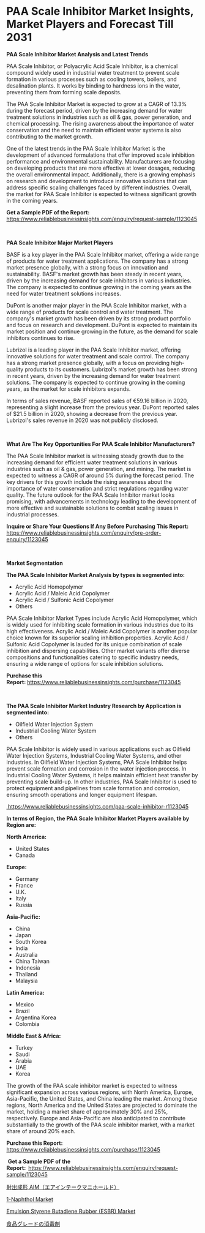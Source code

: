 <p><h1>PAA Scale Inhibitor Market Insights, Market Players and Forecast Till 2031</h1></p><p><strong>PAA Scale Inhibitor Market Analysis and Latest Trends</strong></p>
<p><p>PAA Scale Inhibitor, or Polyacrylic Acid Scale Inhibitor, is a chemical compound widely used in industrial water treatment to prevent scale formation in various processes such as cooling towers, boilers, and desalination plants. It works by binding to hardness ions in the water, preventing them from forming scale deposits.</p><p>The PAA Scale Inhibitor Market is expected to grow at a CAGR of 13.3% during the forecast period, driven by the increasing demand for water treatment solutions in industries such as oil & gas, power generation, and chemical processing. The rising awareness about the importance of water conservation and the need to maintain efficient water systems is also contributing to the market growth.</p><p>One of the latest trends in the PAA Scale Inhibitor Market is the development of advanced formulations that offer improved scale inhibition performance and environmental sustainability. Manufacturers are focusing on developing products that are more effective at lower dosages, reducing the overall environmental impact. Additionally, there is a growing emphasis on research and development to introduce innovative solutions that can address specific scaling challenges faced by different industries. Overall, the market for PAA Scale Inhibitor is expected to witness significant growth in the coming years.</p></p>
<p><strong>Get a Sample PDF of the Report:&nbsp;</strong> <a href="https://www.reliablebusinessinsights.com/enquiry/request-sample/1123045">https://www.reliablebusinessinsights.com/enquiry/request-sample/1123045</a></p>
<p>&nbsp;</p>
<p><strong>PAA Scale Inhibitor Major Market Players</strong></p>
<p><p>BASF is a key player in the PAA Scale Inhibitor market, offering a wide range of products for water treatment applications. The company has a strong market presence globally, with a strong focus on innovation and sustainability. BASF's market growth has been steady in recent years, driven by the increasing demand for scale inhibitors in various industries. The company is expected to continue growing in the coming years as the need for water treatment solutions increases.</p><p>DuPont is another major player in the PAA Scale Inhibitor market, with a wide range of products for scale control and water treatment. The company's market growth has been driven by its strong product portfolio and focus on research and development. DuPont is expected to maintain its market position and continue growing in the future, as the demand for scale inhibitors continues to rise.</p><p>Lubrizol is a leading player in the PAA Scale Inhibitor market, offering innovative solutions for water treatment and scale control. The company has a strong market presence globally, with a focus on providing high-quality products to its customers. Lubrizol's market growth has been strong in recent years, driven by the increasing demand for water treatment solutions. The company is expected to continue growing in the coming years, as the market for scale inhibitors expands.</p><p>In terms of sales revenue, BASF reported sales of €59.16 billion in 2020, representing a slight increase from the previous year. DuPont reported sales of $21.5 billion in 2020, showing a decrease from the previous year. Lubrizol's sales revenue in 2020 was not publicly disclosed.</p></p>
<p>&nbsp;</p>
<p><strong>What Are The Key Opportunities For PAA Scale Inhibitor Manufacturers?</strong></p>
<p><p>The PAA Scale Inhibitor market is witnessing steady growth due to the increasing demand for efficient water treatment solutions in various industries such as oil & gas, power generation, and mining. The market is expected to witness a CAGR of around 5% during the forecast period. The key drivers for this growth include the rising awareness about the importance of water conservation and strict regulations regarding water quality. The future outlook for the PAA Scale Inhibitor market looks promising, with advancements in technology leading to the development of more effective and sustainable solutions to combat scaling issues in industrial processes.</p></p>
<p><strong>Inquire or Share Your Questions If Any Before Purchasing This Report:</strong> <a href="https://www.reliablebusinessinsights.com/enquiry/pre-order-enquiry/1123045">https://www.reliablebusinessinsights.com/enquiry/pre-order-enquiry/1123045</a></p>
<p>&nbsp;</p>
<p><strong>Market Segmentation</strong></p>
<p><strong>The PAA Scale Inhibitor Market Analysis by types is segmented into:</strong></p>
<p><ul><li>Acrylic Acid Homopolymer</li><li>Acrylic Acid / Maleic Acid Copolymer</li><li>Acrylic Acid / Sulfonic Acid Copolymer</li><li>Others</li></ul></p>
<p><p>PAA Scale Inhibitor Market Types include Acrylic Acid Homopolymer, which is widely used for inhibiting scale formation in various industries due to its high effectiveness. Acrylic Acid / Maleic Acid Copolymer is another popular choice known for its superior scaling inhibition properties. Acrylic Acid / Sulfonic Acid Copolymer is lauded for its unique combination of scale inhibition and dispersing capabilities. Other market variants offer diverse compositions and functionalities catering to specific industry needs, ensuring a wide range of options for scale inhibition solutions.</p></p>
<p><strong>Purchase this Report:&nbsp;</strong><a href="https://www.reliablebusinessinsights.com/purchase/1123045">https://www.reliablebusinessinsights.com/purchase/1123045</a></p>
<p>&nbsp;</p>
<p><strong>The PAA Scale Inhibitor Market Industry Research by Application is segmented into:</strong></p>
<p><ul><li>Oilfield Water Injection System</li><li>Industrial Cooling Water System</li><li>Others</li></ul></p>
<p><p>PAA Scale Inhibitor is widely used in various applications such as Oilfield Water Injection Systems, Industrial Cooling Water Systems, and other industries. In Oilfield Water Injection Systems, PAA Scale Inhibitor helps prevent scale formation and corrosion in the water injection process. In Industrial Cooling Water Systems, it helps maintain efficient heat transfer by preventing scale build-up. In other industries, PAA Scale Inhibitor is used to protect equipment and pipelines from scale formation and corrosion, ensuring smooth operations and longer equipment lifespan.</p></p>
<p><a href="https://www.reliablebusinessinsights.com/paa-scale-inhibitor-r1123045">&nbsp;https://www.reliablebusinessinsights.com/paa-scale-inhibitor-r1123045</a></p>
<p><strong>In terms of Region, the PAA Scale Inhibitor Market Players available by Region are:</strong></p>
<p>
    <p> <strong> North America: </strong>
        <ul>
            <li>United States</li>
            <li>Canada</li>
        </ul>
        </p> 
    <p> <strong> Europe: </strong>
        <ul>
            <li>Germany</li>
            <li>France</li>
            <li>U.K.</li>
            <li>Italy</li>
            <li>Russia</li>
        </ul>
        </p> 
    <p> <strong> Asia-Pacific: </strong>
        <ul>
            <li>China</li>
            <li>Japan</li>
            <li>South Korea</li>
            <li>India</li>
            <li>Australia</li>
            <li>China Taiwan</li>
            <li>Indonesia</li>
            <li>Thailand</li>
            <li>Malaysia</li>
        </ul>
        </p> 
    <p> <strong> Latin America: </strong>
        <ul>
            <li>Mexico</li>
            <li>Brazil</li>
            <li>Argentina Korea</li>
            <li>Colombia</li>
        </ul>
        </p> 
    <p> <strong> Middle East & Africa: </strong>
        <ul>
            <li>Turkey</li>
            <li>Saudi</li>
            <li>Arabia</li>
            <li>UAE</li>
            <li>Korea</li>
        </ul>
    </p>
    </p>
<p><p>The growth of the PAA scale inhibitor market is expected to witness significant expansion across various regions, with North America, Europe, Asia-Pacific, the United States, and China leading the market. Among these regions, North America and the United States are projected to dominate the market, holding a market share of approximately 30% and 25%, respectively. Europe and Asia-Pacific are also anticipated to contribute substantially to the growth of the PAA scale inhibitor market, with a market share of around 20% each.</p></p>
<p><strong>Purchase this Report: </strong><a href="https://www.reliablebusinessinsights.com/purchase/1123045">https://www.reliablebusinessinsights.com/purchase/1123045</a></p>
<p>&nbsp;<strong>Get a Sample PDF of the Report:&nbsp;&nbsp;</strong><a href="https://www.reliablebusinessinsights.com/enquiry/request-sample/1123045">https://www.reliablebusinessinsights.com/enquiry/request-sample/1123045</a></p>
<p><strong></strong></p>
<p><p><a href="https://medium.com/@gaddygeorge/%E5%B0%84%E5%87%BA%E6%88%90%E5%BD%A2%E3%81%95%E3%82%8C%E3%81%9Faim-%E3%82%A8%E3%82%A2%E3%82%A4%E3%83%B3%E3%83%86%E3%83%BC%E3%82%AF%E3%83%9E%E3%83%8B%E3%83%9B%E3%83%BC%E3%83%AB%E3%83%89-%E5%B8%82%E5%A0%B4%E3%81%AB%E6%B7%B1%E3%81%8F%E6%BD%9C%E5%85%A5-%E3%83%88%E3%83%AC%E3%83%B3%E3%83%89-%E5%B8%82%E5%A0%B4%E3%82%BB%E3%82%B0%E3%83%A1%E3%83%B3%E3%83%86%E3%83%BC%E3%82%B7%E3%83%A7%E3%83%B3-%E7%AB%B6%E4%BA%89%E5%88%86%E6%9E%90-9b2defdae269">射出成形 AIM（エアインテークマニホールド）</a></p><p><a href="https://github.com/redneck06/Market-Research-Report-List-4/blob/main/1-naphthol-market.md">1-Naphthol Market</a></p><p><a href="https://github.com/peachesmcdowel1/Market-Research-Report-List-3/blob/main/emulsion-styrene-butadiene-rubber-esbr-market.md">Emulsion Styrene Butadiene Rubber (ESBR) Market</a></p><p><a href="https://medium.com/@sammyr34852/%E9%A3%9F%E5%93%81%E3%82%B0%E3%83%AC%E3%83%BC%E3%83%89%E3%81%AE%E6%B6%88%E6%AF%92%E5%89%A4%E5%B8%82%E5%A0%B4%E8%A6%8F%E6%A8%A1%E3%81%AF-%E5%B9%B4%E7%8E%87-%E3%81%A7%E6%88%90%E9%95%B7%E3%81%97%E3%81%A6%E3%81%8A%E3%82%8A-%E3%81%93%E3%81%AE%E3%83%AC%E3%83%9D%E3%83%BC%E3%83%88%E3%81%AF%E5%B8%82%E5%A0%B4%E3%82%BB%E3%82%B0%E3%83%A1%E3%83%B3%E3%83%86%E3%83%BC%E3%82%B7%E3%83%A7%E3%83%B3-%E6%88%90%E9%95%B7-%E3%81%8A%E3%82%88%E3%81%B32024%E5%B9%B4%E3%81%8B%E3%82%892031%E5%B9%B4%E3%81%BE%E3%81%A7%E3%81%AE%E4%BA%88%E6%B8%AC%E3%81%AB%E3%82%88%E3%82%8B%E5%88%86%E6%9E%90%E3%82%92%E3%82%AB%E3%83%90%E3%83%BC%E3%81%97%E3%81%A6%E3%81%84%E3%81%BE%E3%81%99-1f2c00088290">食品グレードの消毒剤</a></p></p>